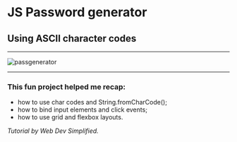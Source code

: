 # JS Password generator 
## Using ASCII character codes

---

![passgenerator](https://user-images.githubusercontent.com/113944962/231317204-fe8e23b0-9cd8-48f9-aa84-4d6c37cc7ada.png)

---
### This fun project helped me recap:
- how to use char codes and String.fromCharCode();
- how to bind input elements and click events;
- how to use grid and flexbox layouts.

*Tutorial by Web Dev Simplified.*
